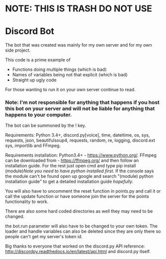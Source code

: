 # NOTE: THIS IS TRASH DO NOT USE

# Discord Bot

The bot that was created was mainly for my own server and for my own side project. 

This code is a prime example of
* Functions doing multiple things (which is bad)
* Names of variables being not that explicit (which is bad)
* Straight up ugly code

For those wanting to run it on your own server continue to read.

### Note: I'm not responsible for anything that happens if you host this bot on your server and will not be liable for anything that happens to your computer.

The bot can be summoned by the ! key.

Requirements: Python 3.4+, discord.py[voice], time, dateitime, os, sys, requests, json, beautifulsoup4, requests, random, re, logging,
discord.ext sys, importlib and FFmpeg.

Requirements installation: Python3.4+ - https://www.python.org/. FFmpeg can be downloaded from - https://ffmpeg.org/ and then follow an installation guide. For the rest just open cmd and type pip install (module)*Note you need to have python installed first.* If the console says the module can't be found open up google and search "(module) python installation guide" to get a detailed installation guide *hopefully.*

You will also have to uncomment the reset function in points.py and call it or call the update function or have someone join the server for the points functionality to work.

There are also some hard coded directories as well they may need to be changed.

the bot.run parameter will also have to be changed to your own token. The loader and handle variables can also be deleted since they are only there so people can't get my server's token id.

Big thanks to everyone that worked on the discord.py API reference: http://discordpy.readthedocs.io/en/latest/api.html and discord.py itself.
